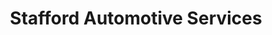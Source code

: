 ---
title: "Stafford Automotive Services"
url: /spruce-pine/stafford-automotive-services/
shop: Autowerkstatt
---